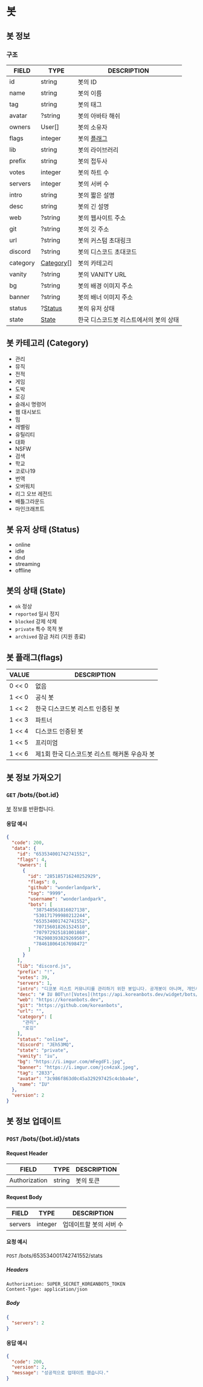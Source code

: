 # 봇

<h2 id="bot">
  봇 정보
</h2>

### 구조

| FIELD | TYPE | DESCRIPTION |
|-------|------|-------------|
| id | string | 봇의 ID |
| name | string | 봇의 이름 |
| tag | string | 봇의 태그 |
| avatar | ?string | 봇의 아바타 해쉬 |
| owners | User[]  | 봇의 소유자 |
| flags | integer | 봇의 [플래그](#flags) |
| lib | string | 봇의 라이브러리 |
| prefix | string | 봇의 접두사 |
| votes | integer | 봇의 하트 수 |
| servers | integer | 봇의 서버 수 |
| intro | string | 봇의 짧은 설명 |
| desc | string | 봇의 긴 설명 |
| web | ?string | 봇의 웹사이트 주소 |
| git | ?string | 봇의 깃 주소 |
| url | ?string | 봇의 커스텀 초대링크 |
| discord | ?string | 봇의 디스코드 초대코드 |
| category | [Category](#category)[] | 봇의 카테고리 |
| vanity | ?string | 봇의 VANITY URL |
| bg | ?string | 봇의 배경 이미지 주소 |
| banner | ?string | 봇의 배너 이미지 주소 |
| status | ?[Status](#status) | 봇의 유저 상태 |
| state | [State](#state) | 한국 디스코드봇 리스트에서의 봇의 상태 |

<h2 id="category">
 봇 카테고리 (Category)
</h2>

- 관리
- 뮤직
- 전적
- 게임
- 도박
- 로깅
- 슬래시 명령어
- 웹 대시보드
- 밈
- 레벨링
- 유틸리티
- 대화
- NSFW
- 검색
- 학교
- 코로나19
- 번역
- 오버워치
- 리그 오브 레전드
- 배틀그라운드
- 마인크래프트

<h2 id="status">
  봇 유저 상태 (Status)
</h2>

- online
- idle
- dnd
- streaming
- offline

<h2 id="state">
  봇의 상태 (State)
</h2>

- `ok` 정상
- `reported` 일시 정지
- `blocked` 강제 삭제
- `private` 특수 목적 봇
- `archived` 잠금 처리 (지원 종료)

<h2 id="flags">
  봇 플래그(flags)
</h2>

| VALUE | DESCRIPTION |
|-------|-------------|
| 0 << 0 | 없음 |
| 1 << 0 | 공식 봇 |
| 1 << 2 | 한국 디스코드봇 리스트 인증된 봇 |
| 1 << 3 | 파트너 |
| 1 << 4 | 디스코드 인증된 봇 |
| 1 << 5 | 프리미엄 |
| 1 << 6 | 제1회 한국 디스코드봇 리스트 해커톤 우승자 봇 |

## 봇 정보 가져오기

### `GET` /bots/{bot.id}

[봇](#bot) 정보를 반환합니다.

#### 응답 예시

```json
{
  "code": 200,
  "data": {
    "id": "653534001742741552",
    "flags": 4,
    "owners": [
      {
        "id": "285185716240252929",
        "flags": 0,
        "github": "wonderlandpark",
        "tag": "9999",
        "username": "wonderlandpark",
        "bots": [
          "387548561816027138",
          "530171799980212244",
          "653534001742741552",
          "707156018261524510",
          "707972925181001868",
          "762980393829269507",
          "784618064167698472"
        ]
      }
    ],
    "lib": "discord.js",
    "prefix": "!",
    "votes": 39,
    "servers": 1,
    "intro": "디코봇 리스트 커뮤니티를 관리하기 위한 봇입니다. 공개봇이 아니며, 개인서버에서 사용하실 수 없어요!",
    "desc": "# IU BOT\n![Votes](https://api.koreanbots.dev/widget/bots/votes/653534001742741552.svg)\n## 해당봇은 특수목적용봇입니다.\n\n따로 서버로 초대하거나 사용하실 수 없습니다.\n\n## 목적\n\nKOREANBOTS 사이트의 봇 신청 처리 및 데이터 수정 등을 담당합니다.\n\n## 기능\n\n- approve\n- deny\n- edit\n- todo\n- ...",
    "web": "https://koreanbots.dev",
    "git": "https://github.com/koreanbots",
    "url": "",
    "category": [
      "관리",
      "로깅"
    ],
    "status": "online",
    "discord": "JEh53MQ",
    "state": "private",
    "vanity": "iu",
    "bg": "https://i.imgur.com/mFegdF1.jpg",
    "banner": "https://i.imgur.com/jcn4zaX.jpeg",
    "tag": "2833",
    "avatar": "3c986f863d0c45a329297425c4cbba4e",
    "name": "IU"
  },
  "version": 2
}
```

## 봇 정보 업데이트

### `POST` /bots/{bot.id}/stats

#### Request Header

| FIELD | TYPE |DESCRIPTION |
|-------|------|-------------|
| Authorization | string | 봇의 토큰 |

#### Request Body

| FIELD | TYPE | DESCRIPTION |
|-------|------|-------------|
| servers | integer | 업데이트할 봇의 서버 수 |

#### 요청 예시

`POST` /bots/653534001742741552/stats

##### Headers

```
Authorization: SUPER_SECRET_KOREANBOTS_TOKEN
Content-Type: application/json

```

##### Body

```json
{
  "servers": 2
}
```

#### 응답 예시

```json
{
  "code": 200,
  "version": 2,
  "message": "성공적으로 업데이트 했습니다."
}
```
